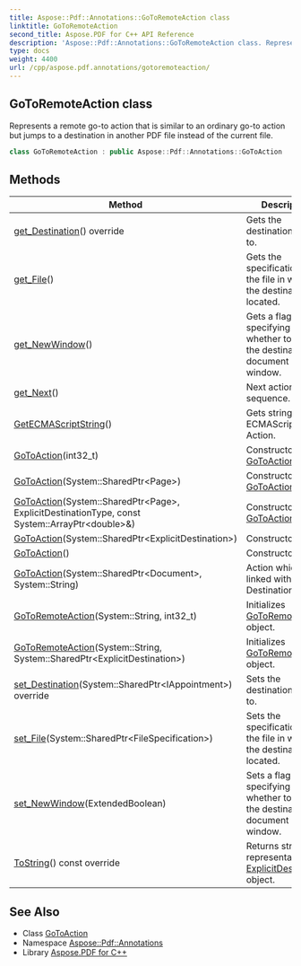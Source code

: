 ```yaml
---
title: Aspose::Pdf::Annotations::GoToRemoteAction class
linktitle: GoToRemoteAction
second_title: Aspose.PDF for C++ API Reference
description: 'Aspose::Pdf::Annotations::GoToRemoteAction class. Represents a remote go-to action that is similar to an ordinary go-to action but jumps to a destination in another PDF file instead of the current file in C++.'
type: docs
weight: 4400
url: /cpp/aspose.pdf.annotations/gotoremoteaction/
---
```

## GoToRemoteAction class


Represents a remote go-to action that is similar to an ordinary go-to action but jumps to a destination in another PDF file instead of the current file.

```cpp
class GoToRemoteAction : public Aspose::Pdf::Annotations::GoToAction
```

## Methods

| Method | Description |
| --- | --- |
| [get_Destination](./get_destination/)() override | Gets the destination to jump to. |
| [get_File](./get_file/)() | Gets the specification of the file in which the destination is located. |
| [get_NewWindow](./get_newwindow/)() | Gets a flag specifying whether to open the destination document in a new window. |
| [get_Next](../pdfaction/get_next/)() | Next actions in sequence. |
| [GetECMAScriptString](../pdfaction/getecmascriptstring/)() | Gets string for ECMAScript Action. |
| [GoToAction](../gotoaction/gotoaction/)(int32_t) | Constructor for [GoToAction](../gotoaction/) class. |
| [GoToAction](../gotoaction/gotoaction/)(System::SharedPtr\<Page\>) | Constructor for [GoToAction](../gotoaction/) class. |
| [GoToAction](../gotoaction/gotoaction/)(System::SharedPtr\<Page\>, ExplicitDestinationType, const System::ArrayPtr\<double\>\&) | Constructor for [GoToAction](../gotoaction/) class. |
| [GoToAction](../gotoaction/gotoaction/)(System::SharedPtr\<ExplicitDestination\>) | Constructor. |
| [GoToAction](../gotoaction/gotoaction/)() | Constructor. |
| [GoToAction](../gotoaction/gotoaction/)(System::SharedPtr\<Document\>, System::String) | Action which linked with Named Destination. |
| [GoToRemoteAction](./gotoremoteaction/)(System::String, int32_t) | Initializes [GoToRemoteAction](./) object. |
| [GoToRemoteAction](./gotoremoteaction/)(System::String, System::SharedPtr\<ExplicitDestination\>) | Initializes [GoToRemoteAction](./) object. |
| [set_Destination](./set_destination/)(System::SharedPtr\<IAppointment\>) override | Sets the destination to jump to. |
| [set_File](./set_file/)(System::SharedPtr\<FileSpecification\>) | Sets the specification of the file in which the destination is located. |
| [set_NewWindow](./set_newwindow/)(ExtendedBoolean) | Sets a flag specifying whether to open the destination document in a new window. |
| [ToString](../pdfaction/tostring/)() const override | Returns string representation of [ExplicitDestination](../explicitdestination/) object. |
## See Also

* Class [GoToAction](../gotoaction/)
* Namespace [Aspose::Pdf::Annotations](../)
* Library [Aspose.PDF for C++](../../)
